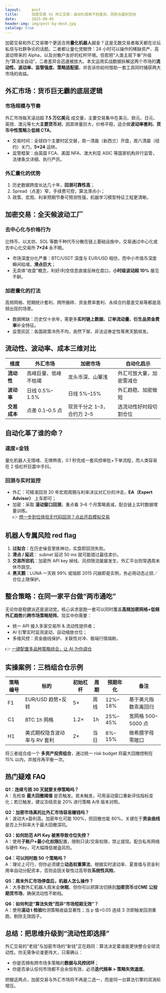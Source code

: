 ```yaml
---
layout:     post
title:      加密交易 Vs 外汇交易：自动化视角下的差异、风险与盈利空间
date:       2025-09-05
header-img: img/post-bg-desk.jpg
catalog: true
---
```


加密交易和外汇交易哪个更适合用**量化机器人**掘金？这是无数交易者每天都在论坛私信与社群争论的话题。二者都让量化党眼馋：24 小时可以操作的稀缺资产、高波动带来的 Alpha，以及对散户友好的杠杆环境。但若把“人类主观下单”升级为“算法全自动”，二者差异会迅速被放大。本文运用实战数据拆解这两个市场的**流动性、波动率、监管强度、策略适配面**，并告诉你如何借助一套工具同时捕获两大市场的收益。

## 外汇市场：货币巨无霸的底层逻辑  
### 市场规模与节奏  
外汇市场每天滚动超 **7.5 万亿美元** 成交量，主要交易集中在美元、欧元、日元、英镑、澳元等七大**主要货币对**。因其体量巨大，价格平稳，适合做**波动率套利、货币中性策略**及**低频 CTA**。  
- 交易时间：全球四个主要时区交替，周一清晨（新西兰）开盘，周六清晨（纽约）关门，**5×24** 运转。  
- 监管框架：由英国 FCA、美国 NFA、澳大利亚 ASIC 等国家机构并行监管，法律条文详细、执行严厉。

### 外汇量化的优势  
1. 历史数据跨度长达几十年，**回测可靠性高**；  
2. Spread（点差）窄，手续费可控，算法滑点小；  
3. 政策、宏观、利率预期节奏可预测性强，机器学习模型特征工程更清晰。

## 加密交易：全天候波动工厂  
### 去中心化与价格行为  
比特币、以太坊、SOL 等数千种代币分散在链上基础设施中，交易通过中心化或去中心化交易所  **7×24** 永不眠。  
- 市场深度分化严重：BTC/USDT 深度与 EUR/USD 相仿，而中小市值币深度瞬间枯竭，**滑点巨大**；  
- 无具体“收盘”概念，利好/利空信息直接反映在盘口，**小时级波动超 10%** 屡见不鲜。

### 加密量化的打法  
高频网格、短期统计套利、跨所搬砖、资金费率套利、永续合约基差交易等都是高频出现的场景。  
- 数据稀缺：历史仅十余年，需更多**实时链上数据、订单流动量、衍生品资金费率**补全特征。  
- 监管灰区：各国政策冷热不均，突然下架、非法证券定性等黑天鹅频发。

## 流动性、波动率、成本三维对比  
| 维度 | 外汇市场 | 加密市场 | 自动化启示 |
|---|---|---|---|
| **流动性** | 高峰巨量、低峰不枯竭 | 龙头币深、山寨浅 | 外汇可放大量，加密需减仓 |
| **波动率** | 日线 0.5%–1.5% | 日线 5%–15% | 外汇趋稳、加密做短 |
| **交易成本** | 点差 0.1–0.5 点 | 现货千分之 1–3，合约万 2–5 | 选流动性好时段切割仓位 |

## 自动化革了谁的命？  
### 速度=金钱  
量化机器人无情绪、无惧熬夜，0.1 秒完成一套风控审批+下单流程，而人类容易在 2 倍杠杆巨震中手抖。  
### 回测与实时监控  
- 外汇：可精准回测 20 年宏观周期与利率决议对汇价的冲击，**EA（Expert Advisor）** 上车即可；  
- 加密：采取 **滚动窗口回测**，重点看 3–6 个月策略衰减，配合链上实时数据增量训练。  
👉 [想一步到位体验无代码回测？点此开启模拟交易](https://okxdog.com/)

## 机器人专属风险 red flag  
1. **过拟合**：在历史噪音里练神功，实盘即回测失败。  
2. **滑点 / 延迟**： subnet 延迟 50 ms 就可能错过最佳卖价。  
3. **交易所宕机**：加密所 API key 掉线、风控限流屡屡发生，外汇平台则常遇周末休市跳空。  
4. **黑天鹅**：LUNA 一天跌 99% 或瑞郎 2015 闪崩即是实例，务必用动态止损／仓位上限保护。

## 整合策略：在同一家平台做“两市通吃”  
无论你是稳健派还是波动党，核心诉求是跑一套可以同时覆盖**高频加密网格+低频外汇趋势**的**跨市场策略矩阵**。现实中你需要：  
- 统一 API 接入多家交易所 & 流动性提供者；  
- AI 引擎实时监测波动，自动缩放仓位；  
- 多维风控：资金曲线保护、关联性对冲、极端行情熔断。  

👉 [一键配置多品种策略组合，让 AI 为你调仓](https://okxdog.com/)

## 实操案例：三档组合仓示例  
| 策略编号 | 标的 | 初始杠杆 | 周期 | 预期年化 | 备注 |
|---|---|---|---|---|---|
| F1 | EUR/USD 趋势+反转 | 5× | 周线 | 12%–18% | 基于美元指数乖离回归 |
| C1 | BTC 1h 网格 | 1.2× | 1h | 25%–45% | 宽网格 500–5000 点 |
| H1 | 美式期权隐含波动率与 RV 套利 | 2× | 当日 | 8%–15% | 做希腊字母零敞口 |

将三者组合成一个 **多资产投资组合**，通过统一 risk budget 将最大回撤控制在 15% 以内，并按月再平衡一次。

## 热门疑难 FAQ  

**Q1：连续亏损 30 天就要关停策略吗？**  
A：先检查 **最大回撤阈值** 是否触发。若未触发，可用滚动窗口重新评估指标变化；若已触发，建议冻结资金 20% 进行策略 A/B 版本对照。

**Q2：加密市场真的比外汇市场容易赚钱吗？**  
A：波动大≠盈利高。加密年化可能 100%，但回撤也能 80%。关键在于**资金曲线**是否上升斜率大于最大回撤深坑。

**Q3：如何防范 API Key 被黑导致仓位失控？**  
A：使用**子账户+最小化权限**配置，限制只读/交易权限，禁止提现。配合私有网络与硬件 Key，可大幅降低被盗风险。

**Q4：可以同时跑 50 个策略吗？**  
A：理论上可行，但你必须建立**动态权重算法**，根据实时波动率、夏普值与资金利用率自动分配资本，否则会因关联性过高导致**系统性风险**。

**Q5：周末外汇市场停盘后，机器人怎么操作？**  
A：大多数外汇机器人周末会**休眠**，但你可以把算法切换到**加密货币**或**CME 公投期货市场**，确保流动性不断档。

**Q6：如何判定“算法失效”而非“市场短期无效”？**  
A：使用**滚动 t 检验**检测策略收益显著性；当 p 值>0.05 连续 3 次即触发回测重跑，剔除无效因子。

## 总结：把思维升级到“流动性即选择”  
外汇交易的“老钱”与加密市场的“新钱”正在趋同：算法决定着谁能更快整合全球流动性。你无需争论谁更伟大，只需确认：  
- 你是否拥有跨市场多策略的**数据与风控闭环**；  
- 你是否承认任何市场都不会永恒有效，必须**迭代频率 > 策略失效速度**。  

把握这两点，加密交易与外汇市场将不再是二选一，而是同一台算法引擎的双涡轮增压。